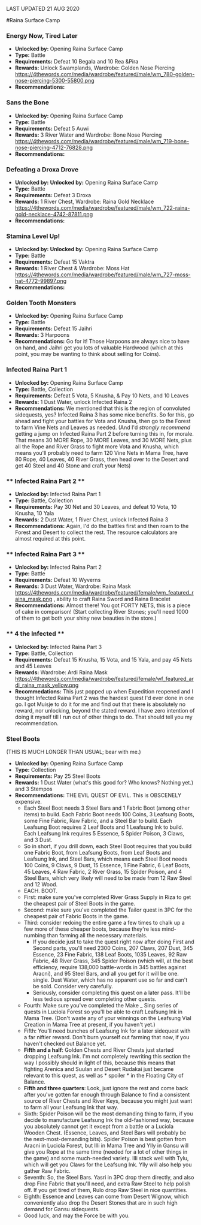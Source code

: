 LAST UPDATED 21 AUG 2020

#Raina Surface Camp

### Energy Now, Tired Later

- **Unlocked by:** Opening Raina Surface Camp
- **Type:** Battle
- **Requirements:** Defeat 10 Begala and 10 Rea &Pira
- **Rewards:** Unlock Swamplands, Wardrobe: Golden Nose Piercing https://4thewords.com/media/wardrobe/featured/male/wm_780-golden-nose-piercing-5300-55800.png
- **Recommendations:**

### Sans the Bone

- **Unlocked by:** Opening Raina Surface Camp
- **Type:** Battle
- **Requirements:** Defeat 5 Auwi
- **Rewards:** 3 River Water and Wardrobe: Bone Nose Piercing https://4thewords.com/media/wardrobe/featured/male/wm_719-bone-nose-piercing-4712-76828.png
- **Recommendations:**

### Defeating a Droxa Drove

- **Unlocked by:** **Unlocked by:** Opening Raina Surface Camp
- **Type:** Battle
- **Requirements:** Defeat 3 Droxa
- **Rewards:** 1 River Chest, Wardrobe: Raina Gold Necklace https://4thewords.com/media/wardrobe/featured/male/wm_722-raina-gold-necklace-4742-87811.png
- **Recommendations:**

### Stamina Level Up!

- **Unlocked by:** **Unlocked by:** Opening Raina Surface Camp
- **Type:** Battle
- **Requirements:** Defeat 15 Vaktra
- **Rewards:** 1 River Chest & Wardrobe: Moss Hat https://4thewords.com/media/wardrobe/featured/male/wm_727-moss-hat-4772-99897.png
- **Recommendations:**

### Golden Tooth Monsters

- **Unlocked by:** Opening Raina Surface Camp
- **Type:** Battle
- **Requirements:** Defeat 15 Jaihri
- **Rewards:** 3 Harpoons
- **Recommendations:** Go for it! Those Harpoons are always nice to have on hand, and Jaihri get you lots of valuable Hardwood (which at this point, you may be wanting to think about selling for Coins).

### Infected Raina Part 1

- **Unlocked by:** Opening Raina Surface Camp
- **Type:** Battle, Collection
- **Requirements:** Defeat 5 Vota, 5 Knusha, & Pay 10 Nets, and 10 Leaves
- **Rewards:** 1 Dust Water, unlock Infected Raina 2
- **Recommendations:** We mentioned that this is the region of convoluted sidequests, yes? Infected Raina 3 has some nice benefits. So for this, go ahead and fight your battles for Vota and Knusha, then go to the Forest to farm Vine Nets and Leaves as needed. (And I'd *strongly recommend* getting a jump on Infected Raina Part 2 before turning this in, for morale. That means 30 MORE Rope, 30 MORE Leaves, and 30 MORE Nets, plus all the Rope and River Grass to fight more Vota and Knusha, which means you'll probably need to farm 120 Vine Nets in Mama Tree, have 80 Rope, 40 Leaves, 40 River Grass, then head over to the Desert and get 40 Steel and 40 Stone and craft your Nets)

### ** Infected Raina Part 2 **

- **Unlocked by:** Infected Raina Part 1
- **Type:** Battle, Collection
- **Requirements:** Pay 30 Net and 30 Leaves, and defeat 10 Vota, 10 Knusha, 10 Yala
- **Rewards:** 2 Dust Water, 1 River Chest, unlock Infected Raina 3
- **Recommendations:** Again, I'd do the battles first and then roam to the Forest and Desert to collect the rest. The resource calculators are almost required at this point.

### ** Infected Raina Part 3 **

- **Unlocked by:** Infected Raina Part 2
- **Type:** Battle
- **Requirements:** Defeat 10 Wyverns
- **Rewards:** 3 Dust Water, Wardrobe: Raina Mask https://4thewords.com/media/wardrobe/featured/female/wm_featured_raina_mask.png , ability to craft Raina Sword and Raina Bracelet
- **Recommendations:** Almost there! You got FORTY NETS, this is a piece of cake in comparison! (Start collecting River Stones; you'll need 1000 of them to get both your shiny new beauties in the store.)

### ** 4 the Infected **

- **Unlocked by:** Infected Raina Part 3
- **Type:** Battle, Collection
- **Requirements:** Defeat 15 Knusha, 15 Vota, and 15 Yala, and pay 45 Nets and 45 Leaves
- **Rewards:** Wardrobe: Ardi Raina Mask https://4thewords.com/media/wardrobe/featured/female/wf_featured_ardi_raina_mask_yellow.png
- **Recommedations:** This just popped up when Expedition reopened and I thought Infected Raina Part 2 was the hardest quest I'd ever done in one go. I got Muisje to do it for me and find out that there is absolutely no reward, nor unlocking, beyond the stated reward. I have zero intention of doing it myself till I run out of other things to do. That should tell you my recommendation.

### Steel Boots

(THIS IS MUCH LONGER THAN USUAL; bear with me.)

- **Unlocked by:** Opening Raina Surface Camp
- **Type:** Collection
- **Requirements:** Pay 25 Steel Boots
- **Rewards:** 1 Dust Water (what's this good for? Who knows? Nothing yet.) and 3 Stempos
- **Recommendations:** THE EVIL QUEST OF EVIL. This is OBSCENELY expensive. 
  - Each Steel Boot needs 3 Steel Bars and 1 Fabric Boot (among other items) to build. Each Fabric Boot needs 100 Coins, 3 Leafsung Boots, some Fine Fabric, Raw Fabric, and a Steel Bar to build. Each Leafsung Boot requires 2 Leaf Boots and 1 Leafsung Ink to build. Each Leafsung Ink requires 5 Essence, 5 Spider Poison, 3 Claws, and 3 Dust. 
  - So in short, if you drill down, each Steel Boot requires that you build one Fabric Boot, from Leafsung Boots, from Leaf Boots and Leafsung Ink, and Steel Bars, which means each Steel Boot needs 100 Coins, 9 Claws, 9 Dust, 15 Essence, 1 Fine Fabric, 6 Leaf Boots, 45 Leaves, 4 Raw Fabric, 2 River Grass, 15 Spider Poison, and 4 Steel Bars, which very likely will need to be made from 12 Raw Steel and 12 Wood.
  - EACH. BOOT.
  - First: make sure you've completed River Grass Supply in Riza to get the cheapest pair of Steel Boots in the game.
  - Second: make sure you've completed the Tailor quest in 3PC for the cheapest pair of Fabric Boots in the game.
  - Third: consider redoing the entire game a few times to chalk up a few more of these cheaper boots, because they're less mind-numbing than farming all the necessary materials.
    - If you decide just to take the quest right now after doing First and Second parts, you'll need 2300 Coins, 207 Claws, 207 Dust, 345 Essence, 23 Fine Fabric, 138 Leaf Boots, 1035 Leaves,  92 Raw Fabric, 48 River Grass, 345 Spider Poison (which will, at the best efficiency, require 138,000 battle-words in 345 battles against Aracni), and 95 Steel Bars, and all you get for it will be one. single. Dust Water, which has no apparent use so far and can't be sold. Consider very carefully.
    - Seriously, consider completing this quest on a later pass. It'll be less tedious spread over completing other quests.
  - Fourth: Make sure you've completed the Make &#95; Sing series of quests in Luciola Forest so you'll be able to craft Leafsung Ink in Mama Tree. (Don't waste any of your winnings on the Leafsung Vial Creation in Mama Tree at present, if you haven't yet.)
  - Fifth: You'll need bunches of Leafsung Ink for a later sidequest with a far niftier reward. Don't burn yourself out farming that now, if you haven't checked out Balance yet.
  - **Fifth and a half**: Golden Chests and River Chests just started dropping Leafsung Ink. I'm not completely rewriting this section the way I possibly should in light of this, because this means that fighting Arenica and Suulan and Desert Rudakai just became relevant to this quest, as well as * spoiler * in the Floating City of Balance. 
  - **Fifth and three quarters**: Look, just ignore the rest and come back after you've gotten far enough through Balance to find a consistent source of River Chests and River Keys, because you might just want to farm all your Leafsung Ink that way.
  - Sixth: Spider Poison will be the most demanding thing to farm, if you decide to manufacture Leafsung Ink the old-fashioned way, because you absolutely cannot get it except from a battle or a Luciola Wooden Chest. (Essence, Leaves, and Steel Bars will probably be the next-most-demanding bits). Spider Poison is best gotten from Aracni in Luciola Forest, but Illi in Mama Tree and Ylly in Gansu will give you Rope at the same time (needed for a lot of other things in the game) and some much-needed variety. Illi stack well with Tylu, which will get you Claws for the Leafsung Ink. Ylly will also help you gather Raw Fabric.
  - Seventh: So, the Steel Bars. Yasri in 3PC drop them directly, and also drop Fine Fabric that you'll need, and extra Raw Steel to help polish off. If you get tired of them, Rulo drop Raw Steel in nice quantities.
  - Eighth: Essence and Leaves can come from Desert Wignow, which conveniently also drop the Desert Stones that are in such high demand for Gansu sidequests.
  - Good luck, and may the Force be with you.